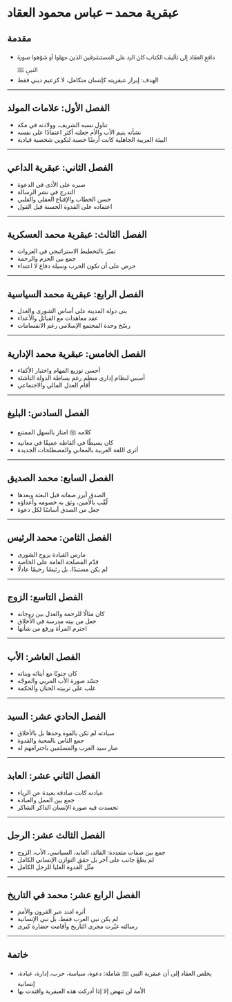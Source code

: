 # عبقرية محمد – عباس محمود العقاد

## مقدمة
- دافع العقاد إلى تأليف الكتاب كان الرد على المستشرقين الذين جهلوا أو شوّهوا صورة النبي ﷺ
- الهدف: إبراز عبقريته كإنسان متكامل، لا كزعيم ديني فقط

---

## الفصل الأول: علامات المولد
- تناول نسبه الشريف، وولادته في مكة
- نشأته يتيم الأب والأم جعلته أكثر اعتمادًا على نفسه
- البيئة العربية الجاهلية كانت أرضًا خصبة لتكوين شخصية قيادية

---

## الفصل الثاني: عبقرية الداعي
- صبره على الأذى في الدعوة
- التدرج في نشر الرسالة
- حسن الخطاب والإقناع العقلي والقلبي
- اعتماده على القدوة الحسنة قبل القول

---

## الفصل الثالث: عبقرية محمد العسكرية
- تميّز بالتخطيط الاستراتيجي في الغزوات
- جمع بين الحزم والرحمة
- حرص على أن تكون الحرب وسيلة دفاع لا اعتداء

---

## الفصل الرابع: عبقرية محمد السياسية
- بنى دولة المدينة على أساس الشورى والعدل
- عقد معاهدات مع القبائل والأعداء
- رسّخ وحدة المجتمع الإسلامي رغم الانقسامات

---

## الفصل الخامس: عبقرية محمد الإدارية
- أحسن توزيع المهام واختيار الأكفاء
- أسس لنظام إداري منظم رغم بساطة الدولة الناشئة
- أقام العدل المالي والاجتماعي

---

## الفصل السادس: البليغ
- كلامه ﷺ امتاز بالسهل الممتنع
- كان بسيطًا في ألفاظه عميقًا في معانيه
- أثرى اللغة العربية بالمعاني والمصطلحات الجديدة

---

## الفصل السابع: محمد الصديق
- الصدق أبرز صفاته قبل البعثة وبعدها
- لُقّب بالأمين، وثق به خصومه وأعداؤه
- جعل من الصدق أساسًا لكل دعوة

---

## الفصل الثامن: محمد الرئيس
- مارس القيادة بروح الشورى
- قدّم المصلحة العامة على الخاصة
- لم يكن مستبدًا، بل رئيسًا رحيمًا عادلًا

---

## الفصل التاسع: الزوج
- كان مثالًا للرحمة والعدل بين زوجاته
- جعل من بيته مدرسة في الأخلاق
- احترم المرأة ورفع من شأنها

---

## الفصل العاشر: الأب
- كان حنونًا مع أبنائه وبناته
- جسّد صورة الأب المربي والموجّه
- غلب على تربيته الحنان والحكمة

---

## الفصل الحادي عشر: السيد
- سيادته لم تكن بالقوة وحدها بل بالأخلاق
- جمع الناس بالمحبة والقدوة
- صار سيد العرب والمسلمين باحترامهم له

---

## الفصل الثاني عشر: العابد
- عبادته كانت صادقة بعيدة عن الرياء
- جمع بين العمل والعبادة
- تجسدت فيه صورة الإنسان الذاكر الشاكر

---

## الفصل الثالث عشر: الرجل
- جمع بين صفات متعددة: القائد، العابد، السياسي، الأب، الزوج
- لم يطغَ جانب على آخر بل حقق التوازن الإنساني الكامل
- مثّل القدوة العليا للرجل الكامل

---

## الفصل الرابع عشر: محمد في التاريخ
- أثره امتد عبر القرون والأمم
- لم يكن نبي العرب فقط، بل نبي الإنسانية
- رسالته غيّرت مجرى التاريخ وأقامت حضارة كبرى

---

## خاتمة
- يخلص العقاد إلى أن عبقرية النبي ﷺ شاملة: دعوة، سياسة، حرب، إدارة، عبادة، إنسانية
- الأمة لن تنهض إلا إذا أدركت هذه العبقرية واقتدت بها